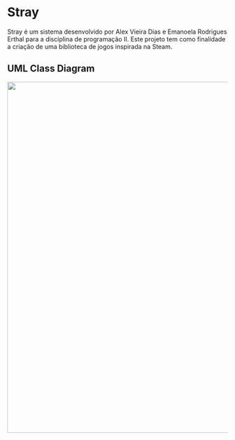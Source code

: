# Stray

Stray é um sistema desenvolvido por Alex Vieira Dias e Emanoela Rodrigues Erthal para a disciplina de
programação II. Este projeto tem como finalidade a criação de uma biblioteca de jogos inspirada na Steam.


## UML Class Diagram
<img src="https://i.ibb.co/PrxhzFr/diagrama-uml-classes.jpg" width="800px">
